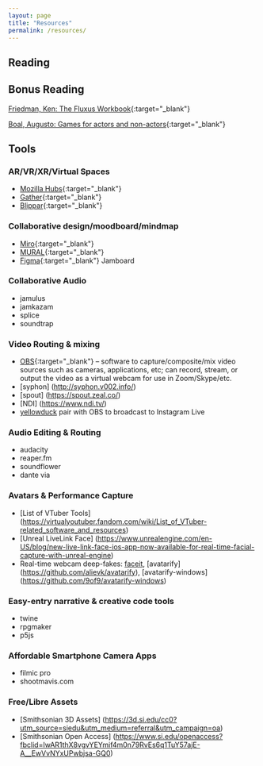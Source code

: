 ```yaml
---
layout: page
title: "Resources"
permalink: /resources/
---
```


## Reading

## Bonus Reading

[Friedman, Ken: The Fluxus Workbook](https://www.dropbox.com/s/ito5xd0gbf6iyr3/Friedman%2C%20Ken%20The%20Fluxus%20Workbook.pdf?dl=0){:target="\_blank"}

[Boal, Augusto: Games for actors and non-actors](https://www.dropbox.com/s/twz4p4cjzqkex0v/Boal%2C%20Augusto%20Games%20for%20actors%20and%20non%20actors.pdf?dl=0){:target="\_blank"}

## Tools

### AR/VR/XR/Virtual Spaces

- [Mozilla Hubs](https://hubs.mozilla.com/){:target="\_blank"}
- [Gather](https://gather.town/){:target="\_blank"}
- [Blippar](https://blippar.com){:target="\_blank"}

### Collaborative design/moodboard/mindmap

- [Miro](https://miro.com/){:target="\_blank"}
- [MURAL](https://www.mural.co/){:target="\_blank"}
- [Figma](https://www.figma.com/){:target="\_blank"} Jamboard

### Collaborative Audio

- jamulus
- jamkazam
- splice
- soundtrap

### Video Routing & mixing

- [OBS](https://obsproject.com/){:target="\_blank"} &#x2013; software to capture/composite/mix video sources such as cameras, applications, etc; can record, stream, or output the video as a virtual webcam for use in Zoom/Skype/etc.
- [syphon] (http://syphon.v002.info/)
- [spout] (https://spout.zeal.co/)
- [NDI] (https://www.ndi.tv/)
- [yellowduck](https://test) pair with OBS to broadcast to Instagram Live

### Audio Editing & Routing

- audacity
- reaper.fm
- soundflower
- dante via

### Avatars & Performance Capture

- [List of VTuber Tools] (https://virtualyoutuber.fandom.com/wiki/List_of_VTuber-related_software_and_resources)
- [Unreal LiveLink Face] (https://www.unrealengine.com/en-US/blog/new-live-link-face-ios-app-now-available-for-real-time-facial-capture-with-unreal-engine)
- Real-time webcam deep-fakes: [faceit](https://github.com/alew3/faceit_live3), [avatarify] (https://github.com/alievk/avatarify), [avatarify-windows] (https://github.com/9of9/avatarify-windows)

### Easy-entry narrative & creative code tools

- twine
- rpgmaker
- p5js

### Affordable Smartphone Camera Apps

- filmic pro
- shootmavis.com

### Free/Libre Assets

- [Smithsonian 3D Assets] (https://3d.si.edu/cc0?utm_source=siedu&utm_medium=referral&utm_campaign=oa)
- [Smithsonian Open Access] (https://www.si.edu/openaccess?fbclid=IwAR1thX8vgvYEYmif4m0n79RvEs6q1TuY57ajE-A__EwVvNYxUPwbjsa-GQ0)
